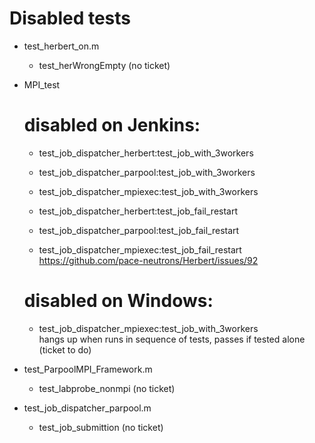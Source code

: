# Disabled tests

- test_herbert_on.m
    - test_herWrongEmpty (no ticket)

- MPI_test
   # disabled on Jenkins:
   - test_job_dispatcher_herbert:test_job_with_3workers
   - test_job_dispatcher_parpool:test_job_with_3workers
   - test_job_dispatcher_mpiexec:test_job_with_3workers
   
   - test_job_dispatcher_herbert:test_job_fail_restart
   - test_job_dispatcher_parpool:test_job_fail_restart
   - test_job_dispatcher_mpiexec:test_job_fail_restart
    https://github.com/pace-neutrons/Herbert/issues/92
    
  # disabled on Windows:
   - test_job_dispatcher_mpiexec:test_job_with_3workers  
     hangs up when runs in sequence of tests, passes if tested alone (ticket to do)


- test_ParpoolMPI_Framework.m
   - test_labprobe_nonmpi (no ticket)

    
- test_job_dispatcher_parpool.m
  - test_job_submittion (no ticket)
